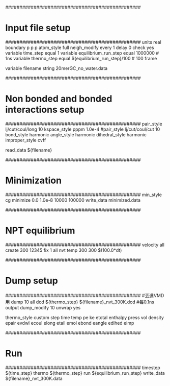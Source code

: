 ################################################
# Input file setup
################################################
units			real
boundary		p p p
atom_style		full
neigh_modify 	every 1 delay 0 check yes
variable		time_step 			 equal 1
variable		equilibrium_run_step equal 1000000 						# 1ns
variable		thermo_step 		 equal ${equilibrium_run_step}/100  # 100 frame

variable		filename string 20merGC_no_water.data

################################################
# Non bonded and bonded interactions setup
################################################
pair_style 		lj/cut/coul/long 10
kspace_style 	pppm 1.0e-4
#pair_style 		lj/cut/coul/cut 10
bond_style 		harmonic
angle_style 	harmonic
dihedral_style 	harmonic
improper_style 	cvff

read_data		${filename}

################################################
# Minimization
################################################
min_style      	cg 
minimize       	0.0 1.0e-8 10000 100000
write_data		minimized.data

################################################
# NPT equilibrium
################################################
velocity        all create 300 12345
fix				1 all nvt temp 300 300 $(100.0*dt)

################################################
# Dump setup
################################################
#丟進VMD用
dump            10 all dcd ${thermo_step} ${filename}_nvt_300K.dcd #每0.1ns output
dump_modify     10 unwrap yes

thermo_style    custom step time temp pe ke etotal enthalpy press vol density epair evdwl ecoul elong etail emol ebond eangle edihed eimp

################################################
# Run
################################################
timestep        ${time_step}
thermo			${thermo_step}
run				${equilibrium_run_step}
write_data		${filename}_nvt_300K.data
